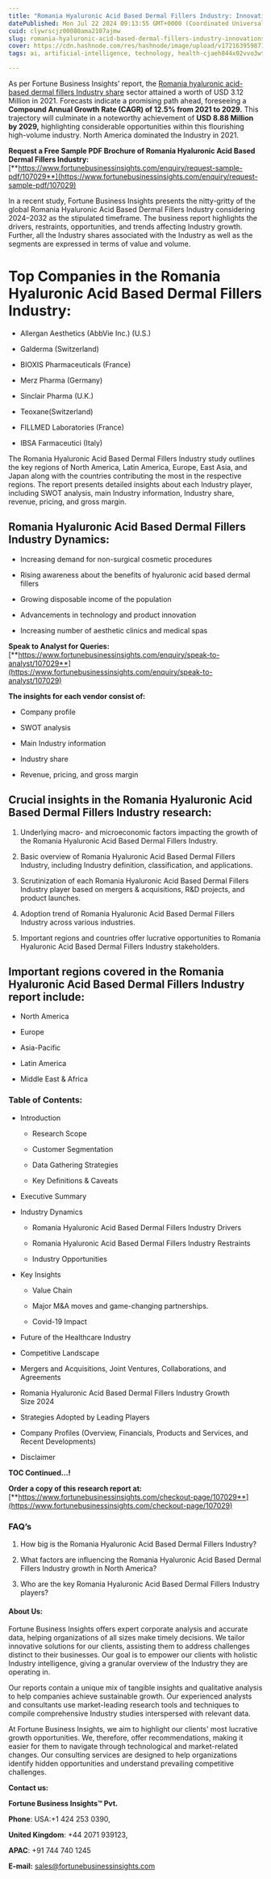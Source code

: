 ```yaml
---
title: "Romania Hyaluronic Acid Based Dermal Fillers Industry: Innovations in Anti-aging and Cosmetic Treatments"
datePublished: Mon Jul 22 2024 09:13:55 GMT+0000 (Coordinated Universal Time)
cuid: clywrscjz00080ama2107ajmw
slug: romania-hyaluronic-acid-based-dermal-fillers-industry-innovations-in-anti-aging-and-cosmetic-treatments
cover: https://cdn.hashnode.com/res/hashnode/image/upload/v1721639598718/c5e395f9-b22a-4aad-9f49-cbf884c0075a.png
tags: ai, artificial-intelligence, technology, health-cjaeh844x02vvo3wtj5r2s75q, healthcare

---
```


As per Fortune Business Insights’ report, the [Romania hyaluronic acid-based dermal fillers Industry share](https://www.fortunebusinessinsights.com/romania-hyaluronic-acid-based-dermal-fillers-market-107029) sector attained a worth of USD 3.12 Million in 2021. Forecasts indicate a promising path ahead, foreseeing a **Compound Annual Growth Rate (CAGR) of 12.5% from 2021 to 2029.** This trajectory will culminate in a noteworthy achievement of **USD 8.88 Million by 2029,** highlighting considerable opportunities within this flourishing high-volume industry. North America dominated the Industry in 2021.

**Request a Free Sample PDF Brochure of Romania Hyaluronic Acid Based Dermal Fillers Industry:** [**https://www.fortunebusinessinsights.com/enquiry/request-sample-pdf/107029**](https://www.fortunebusinessinsights.com/enquiry/request-sample-pdf/107029)

In a recent study, Fortune Business Insights presents the nitty-gritty of the global Romania Hyaluronic Acid Based Dermal Fillers Industry considering 2024–2032 as the stipulated timeframe. The business report highlights the drivers, restraints, opportunities, and trends affecting Industry growth. Further, all the Industry shares associated with the Industry as well as the segments are expressed in terms of value and volume.

# **Top Companies in the Romania Hyaluronic Acid Based Dermal Fillers Industry:**

* Allergan Aesthetics (AbbVie Inc.) (U.S.)
    
* Galderma (Switzerland)
    
* BIOXIS Pharmaceuticals (France)
    
* Merz Pharma (Germany)
    
* Sinclair Pharma (U.K.)
    
* Teoxane(Switzerland)
    
* FILLMED Laboratories (France)
    
* IBSA Farmaceutici (Italy)
    

The Romania Hyaluronic Acid Based Dermal Fillers Industry study outlines the key regions of North America, Latin America, Europe, East Asia, and Japan along with the countries contributing the most in the respective regions. The report presents detailed insights about each Industry player, including SWOT analysis, main Industry information, Industry share, revenue, pricing, and gross margin.

## Romania Hyaluronic Acid Based Dermal Fillers Industry **Dynamics**:

* Increasing demand for non-surgical cosmetic procedures
    
* Rising awareness about the benefits of hyaluronic acid based dermal fillers
    
* Growing disposable income of the population
    
* Advancements in technology and product innovation
    
* Increasing number of aesthetic clinics and medical spas
    

**Speak to Analyst for Queries:** [**https://www.fortunebusinessinsights.com/enquiry/speak-to-analyst/107029**](https://www.fortunebusinessinsights.com/enquiry/speak-to-analyst/107029)

**The insights for each vendor consist of:**

* Company profile
    
* SWOT analysis
    
* Main Industry information
    
* Industry share
    
* Revenue, pricing, and gross margin
    

## **Crucial insights in the Romania Hyaluronic Acid Based Dermal Fillers Industry research:**

1. Underlying macro- and microeconomic factors impacting the growth of the Romania Hyaluronic Acid Based Dermal Fillers Industry.
    
2. Basic overview of Romania Hyaluronic Acid Based Dermal Fillers Industry, including Industry definition, classification, and applications.
    
3. Scrutinization of each Romania Hyaluronic Acid Based Dermal Fillers Industry player based on mergers & acquisitions, R&D projects, and product launches.
    
4. Adoption trend of Romania Hyaluronic Acid Based Dermal Fillers Industry across various industries.
    
5. Important regions and countries offer lucrative opportunities to Romania Hyaluronic Acid Based Dermal Fillers Industry stakeholders.
    

## **Important regions covered in the Romania Hyaluronic Acid Based Dermal Fillers Industry report include:**

* North America
    
* Europe
    
* Asia-Pacific
    
* Latin America
    
* Middle East & Africa
    

### **Table of Contents:**

* Introduction
    
    * Research Scope
        
    * Customer Segmentation
        
    * Data Gathering Strategies
        
    * Key Definitions & Caveats
        
* Executive Summary
    
* Industry Dynamics
    
    * Romania Hyaluronic Acid Based Dermal Fillers Industry Drivers
        
    * Romania Hyaluronic Acid Based Dermal Fillers Industry Restraints
        
    * Industry Opportunities
        
* Key Insights
    
    * Value Chain
        
    * Major M&A moves and game-changing partnerships.
        
    * Covid-19 Impact
        
* Future of the Healthcare Industry
    
* Competitive Landscape
    
* Mergers and Acquisitions, Joint Ventures, Collaborations, and Agreements
    
* Romania Hyaluronic Acid Based Dermal Fillers Industry Growth Size 2024
    
* Strategies Adopted by Leading Players
    
* Company Profiles (Overview, Financials, Products and Services, and Recent Developments)
    
* Disclaimer
    

**TOC Continued…!**

**Order a copy of this research report at:** [**https://www.fortunebusinessinsights.com/checkout-page/107029**](https://www.fortunebusinessinsights.com/checkout-page/107029)

### **FAQ’s**

1. How big is the Romania Hyaluronic Acid Based Dermal Fillers Industry?
    
2. What factors are influencing the Romania Hyaluronic Acid Based Dermal Fillers Industry growth in North America?
    
3. Who are the key Romania Hyaluronic Acid Based Dermal Fillers Industry players?
    

#### **About Us:**

Fortune Business Insights offers expert corporate analysis and accurate data, helping organizations of all sizes make timely decisions. We tailor innovative solutions for our clients, assisting them to address challenges distinct to their businesses. Our goal is to empower our clients with holistic Industry intelligence, giving a granular overview of the Industry they are operating in.

Our reports contain a unique mix of tangible insights and qualitative analysis to help companies achieve sustainable growth. Our experienced analysts and consultants use market-leading research tools and techniques to compile comprehensive Industry studies interspersed with relevant data.

At Fortune Business Insights, we aim to highlight our clients' most lucrative growth opportunities. We, therefore, offer recommendations, making it easier for them to navigate through technological and market-related changes. Our consulting services are designed to help organizations identify hidden opportunities and understand prevailing competitive challenges.

**Contact us:**

**Fortune Business Insights™ Pvt.**

**Phone**: USA:+1 424 253 0390,

**United Kingdom**: +44 2071 939123,

**APAC**: +91 744 740 1245

**E-mail:** [sales@fortunebusinessinsights.com](mailto:sales@fortunebusinessinsights.com)